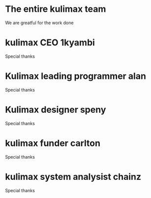 # The entire kulimax team
We are greatful for the work done

# kulimax CEO 1kyambi
Special thanks

# Kulimax leading programmer alan
Special thanks

# Kulimax designer speny
Special thanks

# kulimax funder carlton
Special thanks

# kulimax system analysist chainz
Special thanks


